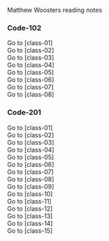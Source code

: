   Matthew Woosters reading notes 
  
 ### Code-102 
Go to [class-01]  
Go to [class-02]  
Go to [class-03]  
Go to [class-04]  
Go to [class-05]  
Go to [class-06]  
Go to [class-07]  
Go to [class-08]  

 ### Code-201
Go to [class-01]  
Go to [class-02]  
Go to [class-03]  
Go to [class-04]  
Go to [class-05]  
Go to [class-06]  
Go to [class-07]  
Go to [class-08]  
Go to [class-09]  
Go to [class-10]  
Go to [class-11]  
Go to [class-12]  
Go to [class-13]  
Go to [class-14]  
Go to [class-15]  
